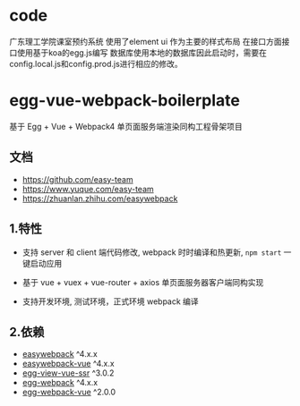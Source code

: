 # code
广东理工学院课室预约系统
使用了element ui 作为主要的样式布局
在接口方面接口使用基于koa的egg.js编写
数据库使用本地的数据库因此启动时，需要在config.local.js和config.prod.js进行相应的修改。

# egg-vue-webpack-boilerplate

基于 Egg + Vue + Webpack4 单页面服务端渲染同构工程骨架项目

## 文档

- https://github.com/easy-team
- https://www.yuque.com/easy-team
- https://zhuanlan.zhihu.com/easywebpack


## 1.特性

- 支持 server 和 client 端代码修改, webpack 时时编译和热更新, `npm start` 一键启动应用

- 基于 vue + vuex + vue-router + axios 单页面服务器客户端同构实现

- 支持开发环境, 测试环境，正式环境 webpack 编译
 

## 2.依赖

- [easywebpack](https://github.com/easy-team/easywebpack) ^4.x.x
- [easywebpack-vue](https://github.com/easy-team/easywebpack) ^4.x.x
- [egg-view-vue-ssr](https://github.com/easy-team/egg-view-vue-ssr) ^3.0.2
- [egg-webpack](https://github.com/easy-team/egg-webpack) ^4.x.x
- [egg-webpack-vue](https://github.com/easy-team/egg-webpack-vue) ^2.0.0


